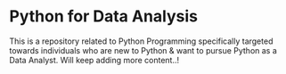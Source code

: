 # Python for Data Analysis
This is a repository related to Python Programming specifically targeted towards individuals who are new to Python & want to pursue Python as a Data Analyst.
Will keep adding more content..!
